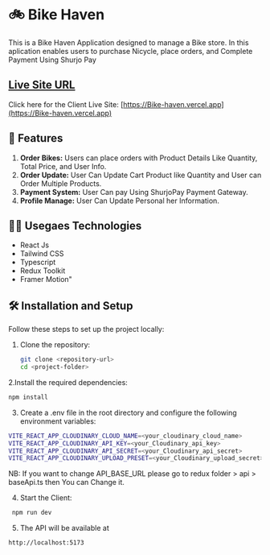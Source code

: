 # 🚲 Bike Haven

This is a Bike Haven Application designed to manage a Bike store. In this aplication enables users to purchase Nicycle, place orders, and Complete Payment Using Shurjo Pay

## [ Live Site URL](https://Bike-haven.vercel.app)

Click here for the Client Live Site: [https://Bike-haven.vercel.app](https://Bike-haven.vercel.app)

## 🚀 Features

1. **Order Bikes:** Users can place orders with Product Details Like Quantity, Total Price, and User Info.
2. **Order Update:** User Can Update Cart Product like Quantity and User can Order Multiple Products.
3. **Payment System:** User Can pay Using ShurjoPay Payment Gateway.
4. **Profile Manage:** User Can Update Personal her Information.

## 🧑‍💻 Usegaes Technologies

- React Js
- Tailwind CSS
- Typescript
- Redux Toolkit
- Framer Motion"

## 🛠️ Installation and Setup

Follow these steps to set up the project locally:

1. Clone the repository:

   ```bash
   git clone <repository-url>
   cd <project-folder>
   ```

2.Install the required dependencies:

```bash
npm install
```

3. Create a .env file in the root directory and configure the following environment variables:

```bash
VITE_REACT_APP_CLOUDINARY_CLOUD_NAME=<your_cloudinary_cloud_name>
VITE_REACT_APP_CLOUDINARY_API_KEY=<your_Cloudinary_api_key>
VITE_REACT_APP_CLOUDINARY_API_SECRET=<your_Cloudinary_api_secret>
VITE_REACT_APP_CLOUDINARY_UPLOAD_PRESET=<your_Cloudinary_upload_secret>
```

NB: If you want to change API_BASE_URL please go to redux folder > api > baseApi.ts then You can Change it.

4. Start the Client:

```bash
 npm run dev
```

5. The API will be available at

```bash
http://localhost:5173
```
